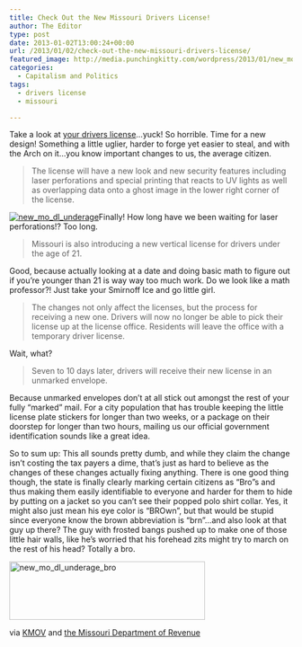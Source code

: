 ```yaml
---
title: Check Out the New Missouri Drivers License!
author: The Editor
type: post
date: 2013-01-02T13:00:24+00:00
url: /2013/01/02/check-out-the-new-missouri-drivers-license/
featured_image: http://media.punchingkitty.com/wordpress/2013/01/new_mo_dl_header.jpg
categories:
  - Capitalism and Politics
tags:
  - drivers license
  - missouri

---
```

Take a look at <a href="http://media.punchingkitty.com/wordpress/2013/01/old_mo_dl.jpg" target="_blank">your drivers license</a>&#8230;yuck! So horrible. Time for a new design! Something a little uglier, harder to forge yet easier to steal, and with the Arch on it&#8230;you know important changes to us, the average citizen.

> The license will have a new look and new security features including laser perforations and special printing that reacts to UV lights as well as overlapping data onto a ghost image in the lower right corner of the license.

[<img class="alignright  wp-image-15305" alt="new_mo_dl_underage" src="http://media.punchingkitty.com/wordpress/2013/01/new_mo_dl_underage.jpg?filter=resize&w=200" />][1]Finally! How long have we been waiting for laser perforations!? Too long.

> Missouri is also introducing a new vertical license for drivers under the age of 21.

Good, because actually looking at a date and doing basic math to figure out if you&#8217;re younger than 21 is way way too much work. Do we look like a math professor?! Just take your Smirnoff Ice and go little girl.

> The changes not only affect the licenses, but the process for receiving a new one. Drivers will now no longer be able to pick their license up at the license office. Residents will leave the office with a temporary driver license.

Wait, what?

> Seven to 10 days later, drivers will receive their new license in an unmarked envelope.

Because unmarked envelopes don&#8217;t at all stick out amongst the rest of your fully &#8220;marked&#8221; mail. For a city population that has trouble keeping the little license plate stickers for longer than two weeks, or a package on their doorstep for longer than two hours, mailing us our official government identification sounds like a great idea.

So to sum up: This all sounds pretty dumb, and while they claim the change isn&#8217;t costing the tax payers a dime, that&#8217;s just as hard to believe as the changes of these changes actually fixing anything. There is one good thing though, the state is finally clearly marking certain citizens as &#8220;Bro&#8221;s and thus making them easily identifiable to everyone and harder for them to hide by putting on a jacket so you can&#8217;t see their popped polo shirt collar. Yes, it might also just mean his eye color is &#8220;BROwn&#8221;, but that would be stupid since everyone know the brown abbreviation is &#8220;brn&#8221;&#8230;and also look at that guy up there? The guy with frosted bangs pushed up to make one of those little hair walls, like he&#8217;s worried that his forehead zits might try to march on the rest of his head? Totally a bro.

[<img class="aligncenter size-full wp-image-15309" alt="new_mo_dl_underage_bro" src="http://media.punchingkitty.com/wordpress/2013/01/new_mo_dl_underage_bro.jpg" width="348" height="104" />][2]

via <a href="http://www.kmov.com/news/local/Missouri-to-roll-out-new-licenses-target-April-for-full-switchover--185386922.html" target="_blank">KMOV</a> and <a href="http://dor.mo.gov/pdf/newlicense.pdf" target="_blank">the Missouri Department of Revenue</a>

&nbsp;

 [1]: http://media.punchingkitty.com/wordpress/2013/01/new_mo_dl_underage.jpg
 [2]: http://media.punchingkitty.com/wordpress/2013/01/new_mo_dl_underage_bro.jpg